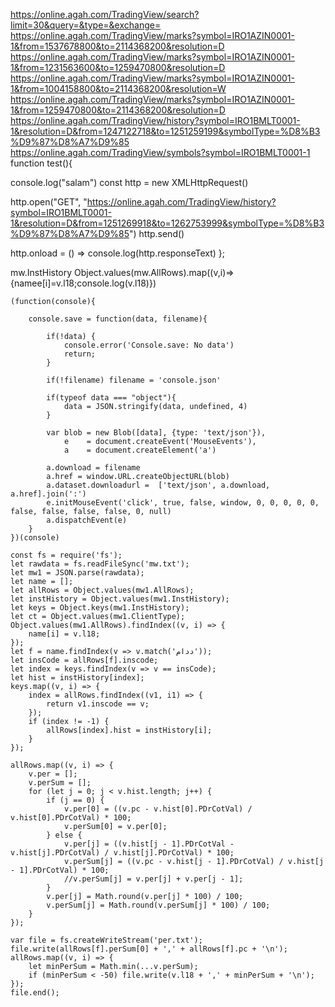 https://online.agah.com/TradingView/search?limit=30&query=&type=&exchange=
https://online.agah.com/TradingView/marks?symbol=IRO1AZIN0001-1&from=1537678800&to=2114368200&resolution=D
https://online.agah.com/TradingView/marks?symbol=IRO1AZIN0001-1&from=1231563600&to=1259470800&resolution=D
https://online.agah.com/TradingView/marks?symbol=IRO1AZIN0001-1&from=1004158800&to=2114368200&resolution=W
https://online.agah.com/TradingView/marks?symbol=IRO1AZIN0001-1&from=1259470800&to=2114368200&resolution=D
https://online.agah.com/TradingView/history?symbol=IRO1BMLT0001-1&resolution=D&from=1247122718&to=1251259199&symbolType=%D8%B3%D9%87%D8%A7%D9%85
https://online.agah.com/TradingView/symbols?symbol=IRO1BMLT0001-1
function test(){
    
console.log("salam")
const http = new XMLHttpRequest()

http.open("GET", "https://online.agah.com/TradingView/history?symbol=IRO1BMLT0001-1&resolution=D&from=1251269918&to=1262753999&symbolType=%D8%B3%D9%87%D8%A7%D9%85")
http.send()

http.onload = () => console.log(http.responseText)
};

mw.InstHistory
Object.values(mw.AllRows).map((v,i)=>{namee[i]=v.l18;console.log(v.l18)})

```
(function(console){

    console.save = function(data, filename){

        if(!data) {
            console.error('Console.save: No data')
            return;
        }

        if(!filename) filename = 'console.json'

        if(typeof data === "object"){
            data = JSON.stringify(data, undefined, 4)
        }

        var blob = new Blob([data], {type: 'text/json'}),
            e    = document.createEvent('MouseEvents'),
            a    = document.createElement('a')

        a.download = filename
        a.href = window.URL.createObjectURL(blob)
        a.dataset.downloadurl =  ['text/json', a.download, a.href].join(':')
        e.initMouseEvent('click', true, false, window, 0, 0, 0, 0, 0, false, false, false, false, 0, null)
        a.dispatchEvent(e)
    }
})(console)
```


```
const fs = require('fs');
let rawdata = fs.readFileSync('mw.txt');
let mw1 = JSON.parse(rawdata);
let name = [];
let allRows = Object.values(mw1.AllRows);
let instHistory = Object.values(mw1.InstHistory);
let keys = Object.keys(mw1.InstHistory);
let ct = Object.values(mw1.ClientType);
Object.values(mw1.AllRows).findIndex((v, i) => {
	name[i] = v.l18;
});
let f = name.findIndex(v => v.match('ددام'));
let insCode = allRows[f].inscode;
let index = keys.findIndex(v => v == insCode);
let hist = instHistory[index];
keys.map((v, i) => {
	index = allRows.findIndex((v1, i1) => {
		return v1.inscode == v;
	});
	if (index != -1) {
		allRows[index].hist = instHistory[i];
	}
});

allRows.map((v, i) => {
	v.per = [];
	v.perSum = [];
	for (let j = 0; j < v.hist.length; j++) {
		if (j == 0) {
			v.per[0] = ((v.pc - v.hist[0].PDrCotVal) / v.hist[0].PDrCotVal) * 100;
			v.perSum[0] = v.per[0];
		} else {
			v.per[j] = ((v.hist[j - 1].PDrCotVal - v.hist[j].PDrCotVal) / v.hist[j].PDrCotVal) * 100;
			v.perSum[j] = ((v.pc - v.hist[j - 1].PDrCotVal) / v.hist[j - 1].PDrCotVal) * 100;
			//v.perSum[j] = v.per[j] + v.per[j - 1];
		}
		v.per[j] = Math.round(v.per[j] * 100) / 100;
		v.perSum[j] = Math.round(v.perSum[j] * 100) / 100;
	}
});

var file = fs.createWriteStream('per.txt');
file.write(allRows[f].perSum[0] + ',' + allRows[f].pc + '\n');
allRows.map((v, i) => {
	let minPerSum = Math.min(...v.perSum);
	if (minPerSum < -50) file.write(v.l18 + ',' + minPerSum + '\n');
});
file.end();
```

